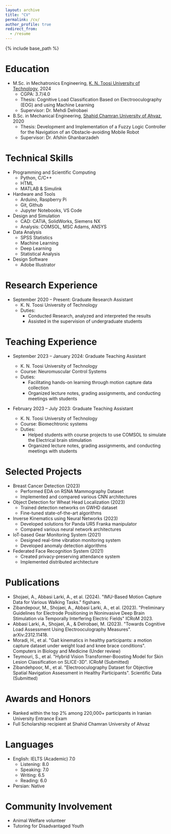 ```yaml
---
layout: archive
title: "CV"
permalink: /cv/
author_profile: true
redirect_from:
  - /resume
---
```


{% include base_path %}

Education
======
* M.Sc. in Mechatronics Engineering, [K. N. Toosi University of Technology](https://www.topuniversities.com/universities/k-n-toosi-university-technology), 2024
  * CGPA: 3.7/4.0
  * Thesis: Cognitive Load Classification Based on Electrooculography (EOG) and using Machine Learning
  * Supervisor: Dr. Mehdi Delrobaei
* B.Sc. in Mechanical Engineering, [Shahid Chamran University of Ahvaz](https://www.topuniversities.com/universities/shahid-chamran-university-ahvaz), 2020
  * Thesis: Development and Implementation of a Fuzzy Logic Controller for the Navigation of an Obstacle-avoiding Mobile Robot
  * Supervisor: Dr. Afshin Ghanbarzadeh

Technical Skills
======
* Programming and Scientific Computing
  * Python, C/C++
  * HTML
  * MATLAB & Simulink
* Hardware and Tools
  * Arduino, Raspberry Pi
  * Git, Github
  * Jupyter Notebooks, VS Code
* Design and Simulation
  * CAD: CATIA, SolidWorks, Siemens NX
  * Analysis: COMSOL, MSC Adams, ANSYS
* Data Analysis
  * SPSS Statistics
  * Machine Learning
  * Deep Learning
  * Statistical Analysis
* Design Software
  * Adobe Illustrator

Research Experience
======
* September 2020 – Present: Graduate Research Assistant
  * K. N. Toosi University of Technology
  * Duties:
    * Conducted Research, analyzed and interpreted the results
    * Assisted in the supervision of undergraduate students

Teaching Experience
======
* September 2023 – January 2024: Graduate Teaching Assistant
  * K. N. Toosi University of Technology
  * Course: Neuromuscular Control Systems
  * Duties:
    * Facilitating hands-on learning through motion capture data collection
    * Organized lecture notes, grading assignments, and conducting meetings with students

* February 2023 – July 2023: Graduate Teaching Assistant
  * K. N. Toosi University of Technology
  * Course: Biomechtronic systems
  * Duties:
    * Helped students with course projects to use COMSOL to simulate the Electrical brain stimulation
    * Organized lecture notes, grading assignments, and conducting meetings with students

Selected Projects
======
* Breast Cancer Detection (2023)
  * Performed EDA on RSNA Mammography Dataset
  * Implemented and compared various CNN architectures
* Object Detection for Wheat Head Localization (2023)
  * Trained detection networks on GWHD dataset
  * Fine-tuned state-of-the-art algorithms
* Inverse Kinematics using Neural Networks (2023)
  * Developed solutions for Panda UR5 Franka manipulator
  * Compared various neural network architectures
* IoT-based Gear Monitoring System (2021)
  * Designed real-time vibration monitoring system
  * Developed anomaly detection algorithms
* Federated Face Recognition System (2021)
  * Created privacy-preserving attendance system
  * Implemented distributed architecture

Publications
======
* Shojaei, A., Abbasi Larki, A., et al. (2024). "IMU-Based Motion Capture Data for Various Walking Tasks." figshare.
* Zibandepour, M., Shojaei, A., Abbasi Larki, A., et al. (2023). "Preliminary Guidelines for Electrode Positioning in Noninvasive Deep Brain Stimulation via Temporally Interfering Electric Fields" ICRoM 2023.
* Abbasi Larki, A., Shojaei, A., & Delrobaei, M. (2023). "Towards Cognitive Load Assessment Using Electrooculography Measures". arXiv:2312.11418.
* Moradi, H., et al. "Gait kinematics in healthy participants: a motion capture dataset under weight load and knee brace conditions". Computers in Biology and Medicine (Under review)
* Teymouri, S., et al. "Hybrid Vision Transformer-Boosting Model for Skin Lesion Classification on SLICE-3D". ICRoM (Submitted)
* Zibandehpoor, M., et al. "Electrooculography Dataset for Objective Spatial Navigation Assessment in Healthy Participants". Scientific Data (Submitted)

Awards and Honors
======
* Ranked within the top 2% among 220,000+ participants in Iranian University Entrance Exam
* Full Scholarship recipient at Shahid Chamran University of Ahvaz

Languages
======
* English: IELTS (Academic) 7.0
  * Listening: 8.0
  * Speaking: 7.0
  * Writing: 6.5
  * Reading: 6.0
* Persian: Native

Community Involvement
======
* Animal Welfare volunteer
* Tutoring for Disadvantaged Youth
